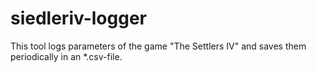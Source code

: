 # siedleriv-logger
This tool logs parameters of the game "The Settlers IV" and saves them periodically in an *.csv-file.